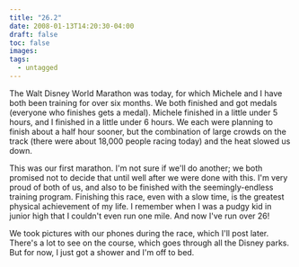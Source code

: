 ```yaml
---
title: "26.2"
date: 2008-01-13T14:20:30-04:00
draft: false
toc: false
images:
tags:
  - untagged
---
```

The Walt Disney World Marathon was today, for which Michele and I have both been training for over six months. We both finished and got medals (everyone who finishes gets a medal). Michele finished in a little under 5 hours, and I finished in a little under 6 hours. We each were planning to finish about a half hour sooner, but the combination of large crowds on the track (there were about 18,000 people racing today) and the heat slowed us down.



This was our first marathon. I'm not sure if we'll do another; we both promised not to decide that until well after we were done with this. I'm very proud of both of us, and also to be finished with the seemingly-endless training program. Finishing this race, even with a slow time, is the greatest physical achievement of my life. I remember when I was a pudgy kid in junior high that I couldn't even run one mile. And now I've run over 26!



We took pictures with our phones during the race, which I'll post later. There's a lot to see on the course, which goes through all the Disney parks. But for now, I just got a shower and I'm off to bed.
